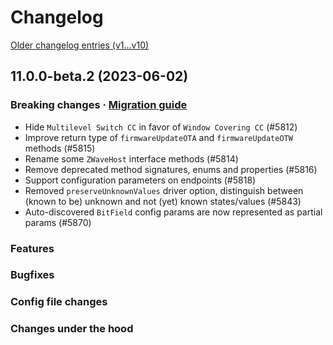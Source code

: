 # Changelog
[Older changelog entries (v1...v10)](CHANGELOG_v10.md)

<!--
	Add placeholder for next release with `wip` snippet
-->
## 11.0.0-beta.2 (2023-06-02)
### Breaking changes · [Migration guide](https://github.com/zwave-js/node-zwave-js/blob/v11-dev/docs/getting-started/migrating-to-v11.md)
* Hide `Multilevel Switch CC` in favor of `Window Covering CC` (#5812)
* Improve return type of `firmwareUpdateOTA` and `firmwareUpdateOTW` methods (#5815)
* Rename some `ZWaveHost` interface methods (#5814)
* Remove deprecated method signatures, enums and properties (#5816)
* Support configuration parameters on endpoints (#5818)
* Removed `preserveUnknownValues` driver option, distinguish between (known to be) unknown and not (yet) known states/values (#5843)
* Auto-discovered `BitField` config params are now represented as partial params (#5870)

### Features

### Bugfixes

### Config file changes

### Changes under the hood
